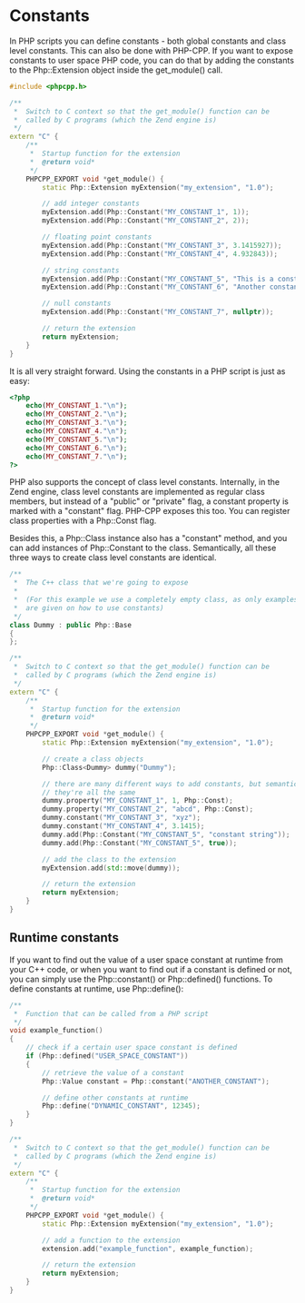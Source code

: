 # Constants

In PHP scripts you can define constants - both global constants and class level
constants. This can also be done with PHP-CPP. If you want to expose constants
to user space PHP code, you can do that by adding the constants to
the Php::Extension object inside the get_module() call.

```cpp
#include <phpcpp.h>

/**
 *  Switch to C context so that the get_module() function can be
 *  called by C programs (which the Zend engine is)
 */
extern "C" {
    /**
     *  Startup function for the extension
     *  @return void*
     */
    PHPCPP_EXPORT void *get_module() {
        static Php::Extension myExtension("my_extension", "1.0");

        // add integer constants
        myExtension.add(Php::Constant("MY_CONSTANT_1", 1));
        myExtension.add(Php::Constant("MY_CONSTANT_2", 2));

        // floating point constants
        myExtension.add(Php::Constant("MY_CONSTANT_3", 3.1415927));
        myExtension.add(Php::Constant("MY_CONSTANT_4", 4.932843));

        // string constants
        myExtension.add(Php::Constant("MY_CONSTANT_5", "This is a constant value"));
        myExtension.add(Php::Constant("MY_CONSTANT_6", "Another constant value"));

        // null constants
        myExtension.add(Php::Constant("MY_CONSTANT_7", nullptr));

        // return the extension
        return myExtension;
    }
}
```
It is all very straight forward. Using the constants in a PHP script is just as easy:

```php
<?php
    echo(MY_CONSTANT_1."\n");
    echo(MY_CONSTANT_2."\n");
    echo(MY_CONSTANT_3."\n");
    echo(MY_CONSTANT_4."\n");
    echo(MY_CONSTANT_5."\n");
    echo(MY_CONSTANT_6."\n");
    echo(MY_CONSTANT_7."\n");
?>
```
PHP also supports the concept of class level constants. Internally, in the Zend
engine, class level constants are implemented as regular class members, but instead
of a "public" or "private" flag, a constant property is marked with a "constant"
flag. PHP-CPP exposes this too. You can register class properties with
a Php::Const flag.

Besides this, a Php::Class instance also has a "constant" method, and you can
add instances of Php::Constant to the class. Semantically, all these three ways
to create class level constants are identical.

```cpp
/**
 *  The C++ class that we're going to expose
 *
 *  (For this example we use a completely empty class, as only examples
 *  are given on how to use constants)
 */
class Dummy : public Php::Base
{
};

/**
 *  Switch to C context so that the get_module() function can be
 *  called by C programs (which the Zend engine is)
 */
extern "C" {
    /**
     *  Startup function for the extension
     *  @return void*
     */
    PHPCPP_EXPORT void *get_module() {
        static Php::Extension myExtension("my_extension", "1.0");

        // create a class objects
        Php::Class<Dummy> dummy("Dummy");

        // there are many different ways to add constants, but semantically,
        // they're all the same
        dummy.property("MY_CONSTANT_1", 1, Php::Const);
        dummy.property("MY_CONSTANT_2", "abcd", Php::Const);
        dummy.constant("MY_CONSTANT_3", "xyz");
        dummy.constant("MY_CONSTANT_4", 3.1415);
        dummy.add(Php::Constant("MY_CONSTANT_5", "constant string"));
        dummy.add(Php::Constant("MY_CONSTANT_5", true));

        // add the class to the extension
        myExtension.add(std::move(dummy));

        // return the extension
        return myExtension;
    }
}
```
## Runtime constants

If you want to find out the value of a user space constant at runtime from your
C++ code, or when you want to find out if a constant is defined or not, you can
simply use the Php::constant() or Php::defined() functions. To define constants
at runtime, use Php::define():

```cpp
/**
 *  Function that can be called from a PHP script
 */
void example_function()
{
    // check if a certain user space constant is defined
    if (Php::defined("USER_SPACE_CONSTANT"))
    {
        // retrieve the value of a constant
        Php::Value constant = Php::constant("ANOTHER_CONSTANT");

        // define other constants at runtime
        Php::define("DYNAMIC_CONSTANT", 12345);
    }
}

/**
 *  Switch to C context so that the get_module() function can be
 *  called by C programs (which the Zend engine is)
 */
extern "C" {
    /**
     *  Startup function for the extension
     *  @return void*
     */
    PHPCPP_EXPORT void *get_module() {
        static Php::Extension myExtension("my_extension", "1.0");

        // add a function to the extension
        extension.add("example_function", example_function);

        // return the extension
        return myExtension;
    }
}
```
